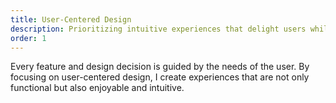 ```yaml
---
title: User-Centered Design
description: Prioritizing intuitive experiences that delight users while solving real problems.
order: 1
---
```


Every feature and design decision is guided by the needs of the user. By focusing on user-centered design, I create experiences that are not only functional but also enjoyable and intuitive.